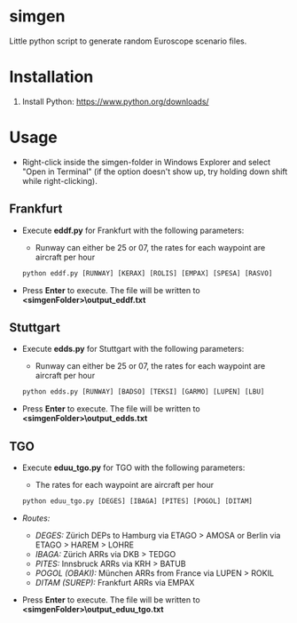 # simgen

Little python script to generate random Euroscope scenario files.

# Installation
1. Install Python: https://www.python.org/downloads/

# Usage

- Right-click inside the simgen-folder in Windows Explorer and select "Open in Terminal" (if the option doesn't show up, try holding down shift while right-clicking).

## Frankfurt
- Execute **eddf.py** for Frankfurt with the following parameters: 
    - Runway can either be 25 or 07, the rates for each waypoint are aircraft per hour
      
  ```py
  python eddf.py [RUNWAY] [KERAX] [ROLIS] [EMPAX] [SPESA] [RASVO]
  ```
- Press **Enter** to execute. The file will be written to **\<simgenFolder\>\output_eddf.txt**

## Stuttgart
- Execute **edds.py** for Stuttgart with the following parameters: 
    - Runway can either be 25 or 07, the rates for each waypoint are aircraft per hour
      
  ```py
  python edds.py [RUNWAY] [BADSO] [TEKSI] [GARMO] [LUPEN] [LBU]
  ```
- Press **Enter** to execute. The file will be written to **\<simgenFolder\>\output_edds.txt**

## TGO
- Execute **eduu_tgo.py** for TGO with the following parameters: 
    - The rates for each waypoint are aircraft per hour
      
  ```py
  python eduu_tgo.py [DEGES] [IBAGA] [PITES] [POGOL] [DITAM]
  ```
- *Routes:*
     
     - *DEGES:* Zürich DEPs to Hamburg via ETAGO > AMOSA or Berlin via ETAGO > HAREM > LOHRE
     - *IBAGA:* Zürich ARRs via DKB > TEDGO
     - *PITES:* Innsbruck ARRs via KRH > BATUB
     - *POGOL (OBAKI):* München ARRs from France via LUPEN > ROKIL
     - *DITAM (SUREP):* Frankfurt ARRs via EMPAX

- Press **Enter** to execute. The file will be written to **\<simgenFolder\>\output_eduu_tgo.txt**


